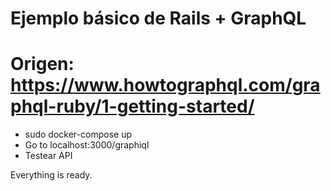 # Ejemplo básico de Rails + GraphQL
# Origen: https://www.howtographql.com/graphql-ruby/1-getting-started/

* sudo docker-compose up
* Go to localhost:3000/graphiql
* Testear API

Everything is ready.
